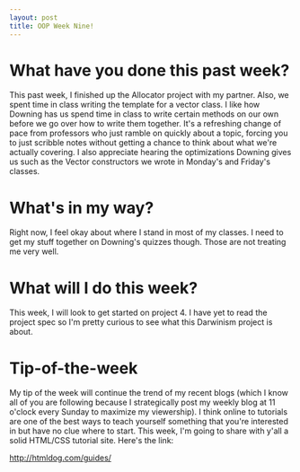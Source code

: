 ```yaml
---
layout: post
title: OOP Week Nine!
---
```


# What have you done this past week?

This past week, I finished up the Allocator project with my partner. Also, we spent time in class writing the template for a vector class. I like how Downing has us spend time in class to write certain methods on our own before we go over how to write them together. It's a refreshing change of pace from professors who just ramble on quickly about a topic, forcing you to just scribble notes without getting a chance to think about what we're actually covering. I also appreciate hearing the optimizations Downing gives us such as the Vector constructors we wrote in Monday's and Friday's classes.

# What's in my way?

Right now, I feel okay about where I stand in most of my classes. I need to get my stuff together on Downing's quizzes though. Those are not treating me very well.

# What will I do this week?

This week, I will look to get started on project 4. I have yet to read the project spec so I'm pretty curious to see what this Darwinism project is about.

# Tip-of-the-week

My tip of the week will continue the trend of my recent blogs (which I know all of you are following because I strategically post my weekly blog at 11 o'clock every Sunday to maximize my viewership). I think online to tutorials are one of the best ways to teach yourself something that you're interested in but have no clue where to start. This week, I'm going to share with y'all a solid HTML/CSS tutorial site. Here's the link:

http://htmldog.com/guides/ 
